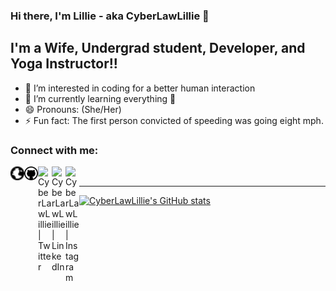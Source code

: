 
### Hi there, I'm Lillie - aka CyberLawLillie 👋 


## I'm a Wife, Undergrad student, Developer, and Yoga Instructor!!
- 👀 I’m interested in coding for a better human interaction
- 🌱 I’m currently learning everything 🤣
- 😄 Pronouns: (She/Her) <br>
- ⚡ Fun fact: The first person convicted of speeding was going eight mph. <br>

### Connect with me:

[<img align="left" alt="CyberLawLillie.com" width="22px" src="https://raw.githubusercontent.com/iconic/open-iconic/master/svg/globe.svg" />][website]
[<img align="left" alt="CyberLawLillie | Github" width="22px" src="https://github.com/HaeckDesign/Get-Social-Social-Media-Font/blob/master/images/PNG/github.png" />][github]
[<img align="left" alt="CyberLawLillie | Twitter" width="22px" src="https://cdn.jsdelivr.net/npm/simple-icons@v3/icons/twitter.svg" />][twitter]
[<img align="left" alt="CyberLawLillie | LinkedIn" width="22px" src="https://cdn.jsdelivr.net/npm/simple-icons@v3/icons/linkedin.svg" />][linkedin]
[<img align="left" alt="CyberLawLillie | Instagram" width="22px" src="https://cdn.jsdelivr.net/npm/simple-icons@v3/icons/instagram.svg" />][instagram]

<br />


---


[![CyberLawLillie's GitHub stats](https://github-readme-stats.vercel.app/api?username=CyberLawLillie)](https://github.com/cyberlawlillie/github-readme-stats)


[website]: http://cyberlawlillie.me/
[github]: https://github.com/CyberLawLillie
[twitter]: https://twitter.com/CyberLawLillie
[instagram]: https://www.instagram.com/cyberlawlillie/
[linkedin]: https://www.linkedin.com/in/cyberlawlillie

